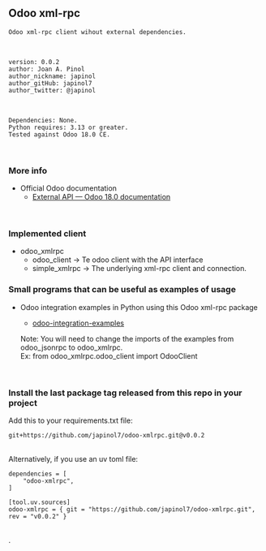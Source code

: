 ## Odoo xml-rpc
    Odoo xml-rpc client wihout external dependencies.
<br>

	version: 0.0.2
	author: Joan A. Pinol
	author_nickname: japinol
	author_gitHub: japinol7
	author_twitter: @japinol
<br>

	Dependencies: None.
	Python requires: 3.13 or greater.
    Tested against Odoo 18.0 CE.
<br>


### More info

* Official Odoo documentation
  * [External API — Odoo 18.0 documentation](https://www.odoo.com/documentation/18.0/developer/reference/external_api.html)

<br>

### Implemented client
* odoo_xmlrpc
  * odoo_client     -> Te odoo client with the API interface
  * simple_xmlrpc  -> The underlying xml-rpc client and connection.


### Small programs that can be useful as examples of usage

* Odoo integration examples in Python using this Odoo xml-rpc package
    * [odoo-integration-examples](https://github.com/japinol7/odoo-integration-examples)

    Note: You will need to change the imports of the examples from odoo_jsonrpc to odoo_xmlrpc. <br>
    Ex: from odoo_xmlrpc.odoo_client import OdooClient

<br>

### Install the last package tag released from this repo in your project
Add this to your requirements.txt file: <br>

    git+https://github.com/japinol7/odoo-xmlrpc.git@v0.0.2

<br>
Alternatively, if you use an uv toml file: <br>

    dependencies = [
        "odoo-xmlrpc",
    ]
    
    [tool.uv.sources]
    odoo-xmlrpc = { git = "https://github.com/japinol7/odoo-xmlrpc.git", rev = "v0.0.2" }

<br>
.
